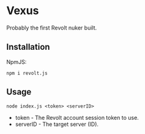 # Vexus
Probably the first Revolt nuker built.

## Installation
NpmJS:
```
npm i revolt.js
```

## Usage
```
node index.js <token> <serverID>
```

- token - The Revolt account session token to use.
- serverID - The target server (ID).